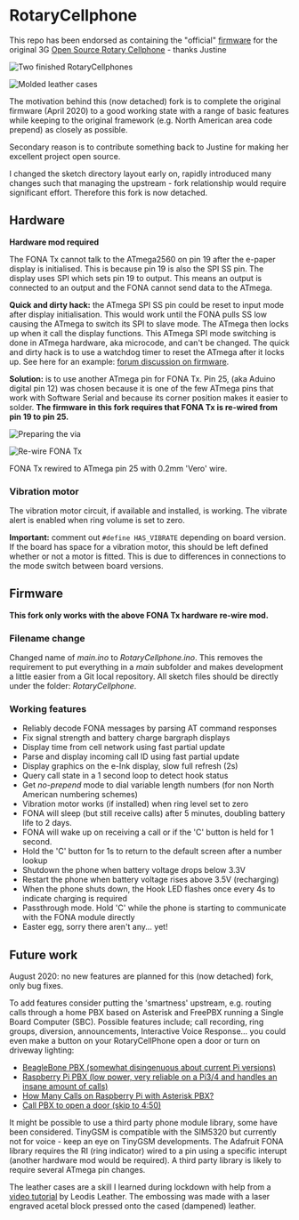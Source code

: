 # RotaryCellphone

This repo has been endorsed as containing the "official" [firmware](https://github.com/riosil/RotaryCellphone/tree/master/no-mod/main) for the original 3G [Open Source Rotary Cellphone](https://github.com/jhaupt/RotaryCellphone) - thanks Justine

![Two finished RotaryCellphones](images/two_phones.jpg "Two finished RotaryCellphones")

![Molded leather cases](images/leather_cases.jpg "Molded leather cases")

The motivation behind this (now detached) fork is to complete the original firmware (April 2020) to a good working state with a range of basic features while keeping to the original framework (e.g. North American area code prepend) as closely as possible.

Secondary reason is to contribute something back to Justine for making her excellent project open source.

I changed the sketch directory layout early on, rapidly introduced many changes such that managing the upstream - fork relationship would require significant effort. Therefore this fork is now detached.

## Hardware

**Hardware mod required**

The FONA Tx cannot talk to the ATmega2560 on pin 19 after the e-paper display is initialised. This is because pin 19 is also the SPI SS pin. The display uses SPI which sets pin 19 to output. This means an output is connected to an output and the FONA cannot send data to the ATmega.

**Quick and dirty hack:** the ATmega SPI SS pin could be reset to input mode after display initialisation. This would work until the FONA pulls SS low causing the ATmega to switch its SPI to slave mode. The ATmega then locks up when it call the display functions. This ATmega SPI mode switching is done in ATmega hardware, aka microcode, and can't be changed. The quick and dirty hack is to use a watchdog timer to reset the ATmega after it locks up. See here for an example: [forum discussion on firmware](https://skysedge.us/forum/viewtopic.php?f=4&t=1486&start=25).

**Solution:** is to use another ATmega pin for FONA Tx. Pin 25, (aka Aduino digital pin 12) was chosen because it is one of the few ATmega pins that work with Software Serial and because its corner position makes it easier to solder. **The firmware in this fork requires that FONA Tx is re-wired from pin 19 to pin 25.**

![Preparing the via](images/hwmod_part1.jpg "Cut the track and prepare the via as a solder pad")

![Re-wire FONA Tx](images/hwmod_part2.jpg "Re-wiring FONA Tx with 0.2mm 'Vero' wire")

FONA Tx rewired to ATmega pin 25 with 0.2mm 'Vero' wire.

### Vibration motor

The vibration motor circuit, if available and installed, is working. The vibrate alert is enabled when ring volume is set to zero.

**Important:** comment out `#define HAS_VIBRATE` depending on board version. If the board has space for a vibration motor, this should be left defined whether or not a motor is fitted. This is due to differences in connections to the mode switch between board versions.

## Firmware

**This fork only works with the above FONA Tx hardware re-wire mod.**

### Filename change

Changed name of *main.ino* to *RotaryCellphone.ino*. This removes the requirement to put everything in a *main* subfolder and makes development a little easier from a Git local repository. All sketch files should be directly under the folder: *RotaryCellphone*.

### Working features

- Reliably decode FONA messages by parsing AT command responses
- Fix signal strength and battery charge bargraph displays
- Display time from cell network using fast partial update
- Parse and display incoming call ID using fast partial update
- Display graphics on the e-Ink display, slow full refresh (2s)
- Query call state in a 1 second loop to detect hook status
- Get *no-prepend* mode to dial variable length numbers (for non North American numbering schemes)
- Vibration motor works (if installed) when ring level set to zero
- FONA will sleep (but still receive calls) after 5 minutes, doubling battery life to 2 days.
- FONA will wake up on receiving a call or if the 'C' button is held for 1 second.
- Hold the 'C' button for 1s to return to the default screen after a number lookup
- Shutdown the phone when battery voltage drops below 3.3V
- Restart the phone when battery voltage rises above 3.5V (recharging)
- When the phone shuts down, the Hook LED flashes once every 4s to indicate charging is required
- Passthrough mode. Hold 'C' while the phone is starting to communicate with the FONA module directly
- Easter egg, sorry there aren't any... yet!

## Future work

August 2020: no new features are planned for this (now detached) fork, only bug fixes.

To add features consider putting the 'smartness' upstream, e.g. routing calls through a home PBX based on Asterisk and FreePBX running a Single Board Computer (SBC). Possible features include; call recording, ring groups, diversion, announcements, Interactive Voice Response... you could even make a button on your RotaryCellPhone open a door or turn on driveway lighting:

- [BeagleBone PBX (somewhat disingenuous about current Pi versions)](http://beaglebone-asterisk.raspbx.org/)  
- [Raspberry Pi PBX (low power, very reliable on a Pi3/4 and handles an insane amount of calls)](http:www.raspberry-asterisk.org/)  
- [How Many Calls on Raspberry Pi with Asterisk PBX?](https://www.youtube.com/watch?v=dVGf3HrKZl4)  
- [Call PBX to open a door (skip to 4:50)](https://www.youtube.com/watch?v=kbODHbJyEX4)

It might be possible to use a third party phone module library, some have been considered. TinyGSM is compatible with the SIM5320 but currently not for voice - keep an eye on TinyGSM developments. The Adafruit FONA library requires the RI (ring indicator) wired to a pin using a specific interupt (another hardware mod would be required). A third party library is likely to require several ATmega pin changes.

The leather cases are a skill I learned during lockdown with help from a [video tutorial](https://www.youtube.com/watch?v=lGikTadTN64) by Leodis Leather. The embossing was made with a laser engraved acetal block pressed onto the cased (dampened) leather.